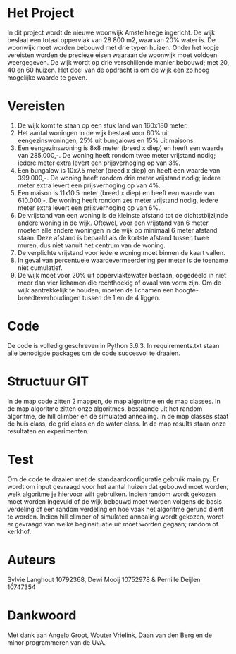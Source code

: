 # Het Project

In dit project wordt de nieuwe woonwijk Amstelhaege ingericht. De wijk beslaat een totaal oppervlak van 28 800 m2, waarvan 20% water is. De woonwijk moet worden bebouwd met drie typen huizen. Onder het kopje vereisten worden de precieze eisen waaraan de woonwijk moet voldoen weergegeven. De wijk wordt op drie verschillende manier bebouwd; met 20, 40 en 60 huizen. Het doel van de opdracht is om de wijk een zo hoog mogelijke waarde te geven.

# Vereisten

1. De wijk komt te staan op een stuk land van 160x180 meter.
2. Het aantal woningen in de wijk bestaat voor 60% uit eengezinswoningen, 25% uit bungalows en 15% uit maisons.
3. Een eengezinswoning is 8x8 meter (breed x diep) en heeft een waarde van 285.000,-. De woning heeft rondom twee meter vrijstand nodig; iedere meter extra levert een prijsverhoging op van 3%.
4. Een bungalow is 10x7.5 meter (breed x diep) en heeft een waarde van 399.000,-. De woning heeft rondom drie meter vrijstand nodig; iedere meter extra levert een prijsverhoging op van 4%.
5. Een maison is 11x10.5 meter (breed x diep) en heeft een waarde van 610.000,-. De woning heeft rondom zes meter vrijstand nodig, iedere meter extra levert een prijsverhoging op van 6%.
6. De vrijstand van een woning is de kleinste afstand tot de dichtstbijzijnde andere woning in de wijk. Oftewel, voor een vrijstand van 6 meter moeten alle andere woningen in de wijk op minimaal 6 meter afstand staan. Deze afstand is bepaald als de kortste afstand tussen twee muren, dus niet vanuit het centrum van de woning.
7. De verplichte vrijstand voor iedere woning moet binnen de kaart vallen.
8. In geval van percentuele waardevermeerdering per meter is de toename niet cumulatief.
9. De wijk moet voor 20% uit oppervlaktewater bestaan, opgedeeld in niet meer dan vier lichamen die rechthoekig of ovaal van vorm zijn. Om de wijk aantrekkelijk te houden, moeten de lichamen een hoogte-breedteverhoudingen tussen de 1 en de 4 liggen.

# Code

De code is volledig geschreven in Python 3.6.3. In requirements.txt staan alle benodigde packages om de code succesvol te draaien.

# Structuur GIT

In de map code zitten 2 mappen, de map algoritme en de map classes. In de map algoritme zitten onze algoritmes, bestaande uit het random algoritme, de hill climber en de simulated annealing. In de map classes staat de  huis class, de grid class en de water class. In de map results staan onze resultaten en experimenten.

# Test

Om de code te draaien met de standaardconfiguratie gebruik main.py. Er wordt om input gevraagd voor het aantal huizen dat gebouwd moet worden, welk algoritme je hiervoor wilt gebruiken. Indien random wordt gekozen moet worden ingevuld of de wijk bebouwd moet worden volgens de basis verdeling of een random verdeling en hoe vaak het algoritme gerund dient te worden. Indien hill climber of simulated annealing wordt gekozen, wordt er gevraagd van welke beginsituatie uit moet worden gegaan; random of kerkhof.

# Auteurs

Sylvie Langhout 10792368, Dewi Mooij 10752978 & Pernille Deijlen 10747354

# Dankwoord

Met dank aan Angelo Groot, Wouter Vrielink, Daan van den Berg en de minor programmeren van de UvA.
